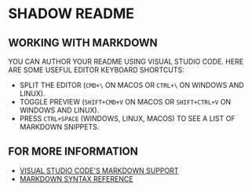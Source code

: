 # SHADOW README

## WORKING WITH MARKDOWN

YOU CAN AUTHOR YOUR README USING VISUAL STUDIO CODE. HERE ARE SOME USEFUL EDITOR KEYBOARD SHORTCUTS:

* SPLIT THE EDITOR (`CMD+\` ON MACOS OR `CTRL+\` ON WINDOWS AND LINUX).
* TOGGLE PREVIEW (`SHIFT+CMD+V` ON MACOS OR `SHIFT+CTRL+V` ON WINDOWS AND LINUX).
* PRESS `CTRL+SPACE` (WINDOWS, LINUX, MACOS) TO SEE A LIST OF MARKDOWN SNIPPETS.

## FOR MORE INFORMATION

* [VISUAL STUDIO CODE'S MARKDOWN SUPPORT](HTTP://CODE.VISUALSTUDIO.COM/DOCS/LANGUAGES/MARKDOWN)
* [MARKDOWN SYNTAX REFERENCE](HTTPS://HELP.GITHUB.COM/ARTICLES/MARKDOWN-BASICS/)

